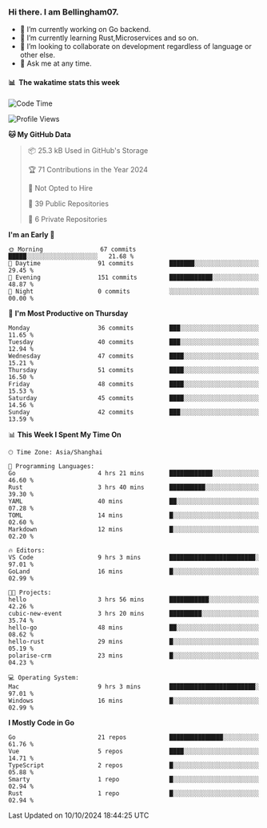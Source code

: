 ### Hi there. I am Bellingham07.

- 🔭 I’m currently working on Go backend.
- 🌱 I’m currently learning Rust,Microservices and so on.
- 👯 I’m looking to collaborate on development regardless of language or other else.
- 💬 Ask me at any time.

#### 📊 &nbsp;**The wakatime stats this week**  
<!--START_SECTION:waka-->
![Code Time](http://img.shields.io/badge/Code%20Time-36%20hrs%2017%20mins-blue)

![Profile Views](http://img.shields.io/badge/Profile%20Views-54-blue)

**🐱 My GitHub Data** 

> 📦 25.3 kB Used in GitHub's Storage 
 > 
> 🏆 71 Contributions in the Year 2024
 > 
> 🚫 Not Opted to Hire
 > 
> 📜 39 Public Repositories 
 > 
> 🔑 6 Private Repositories 
 > 
**I'm an Early 🐤** 

```text
🌞 Morning                67 commits          █████░░░░░░░░░░░░░░░░░░░░   21.68 % 
🌆 Daytime                91 commits          ███████░░░░░░░░░░░░░░░░░░   29.45 % 
🌃 Evening                151 commits         ████████████░░░░░░░░░░░░░   48.87 % 
🌙 Night                  0 commits           ░░░░░░░░░░░░░░░░░░░░░░░░░   00.00 % 
```
📅 **I'm Most Productive on Thursday** 

```text
Monday                   36 commits          ███░░░░░░░░░░░░░░░░░░░░░░   11.65 % 
Tuesday                  40 commits          ███░░░░░░░░░░░░░░░░░░░░░░   12.94 % 
Wednesday                47 commits          ████░░░░░░░░░░░░░░░░░░░░░   15.21 % 
Thursday                 51 commits          ████░░░░░░░░░░░░░░░░░░░░░   16.50 % 
Friday                   48 commits          ████░░░░░░░░░░░░░░░░░░░░░   15.53 % 
Saturday                 45 commits          ████░░░░░░░░░░░░░░░░░░░░░   14.56 % 
Sunday                   42 commits          ███░░░░░░░░░░░░░░░░░░░░░░   13.59 % 
```


📊 **This Week I Spent My Time On** 

```text
🕑︎ Time Zone: Asia/Shanghai

💬 Programming Languages: 
Go                       4 hrs 21 mins       ████████████░░░░░░░░░░░░░   46.60 % 
Rust                     3 hrs 40 mins       ██████████░░░░░░░░░░░░░░░   39.30 % 
YAML                     40 mins             ██░░░░░░░░░░░░░░░░░░░░░░░   07.28 % 
TOML                     14 mins             █░░░░░░░░░░░░░░░░░░░░░░░░   02.60 % 
Markdown                 12 mins             █░░░░░░░░░░░░░░░░░░░░░░░░   02.20 % 

🔥 Editors: 
VS Code                  9 hrs 3 mins        ████████████████████████░   97.01 % 
GoLand                   16 mins             █░░░░░░░░░░░░░░░░░░░░░░░░   02.99 % 

🐱‍💻 Projects: 
hello                    3 hrs 56 mins       ███████████░░░░░░░░░░░░░░   42.26 % 
cubic-new-event          3 hrs 20 mins       █████████░░░░░░░░░░░░░░░░   35.74 % 
hello-go                 48 mins             ██░░░░░░░░░░░░░░░░░░░░░░░   08.62 % 
hello-rust               29 mins             █░░░░░░░░░░░░░░░░░░░░░░░░   05.19 % 
polarise-crm             23 mins             █░░░░░░░░░░░░░░░░░░░░░░░░   04.23 % 

💻 Operating System: 
Mac                      9 hrs 3 mins        ████████████████████████░   97.01 % 
Windows                  16 mins             █░░░░░░░░░░░░░░░░░░░░░░░░   02.99 % 
```

**I Mostly Code in Go** 

```text
Go                       21 repos            ███████████████░░░░░░░░░░   61.76 % 
Vue                      5 repos             ████░░░░░░░░░░░░░░░░░░░░░   14.71 % 
TypeScript               2 repos             █░░░░░░░░░░░░░░░░░░░░░░░░   05.88 % 
Smarty                   1 repo              █░░░░░░░░░░░░░░░░░░░░░░░░   02.94 % 
Rust                     1 repo              █░░░░░░░░░░░░░░░░░░░░░░░░   02.94 % 
```




 Last Updated on 10/10/2024 18:44:25 UTC
<!--END_SECTION:waka-->
